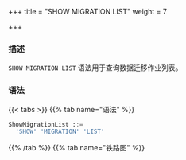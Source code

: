 +++
title = "SHOW MIGRATION LIST"
weight = 7

+++

### 描述

`SHOW MIGRATION LIST` 语法用于查询数据迁移作业列表。

### 语法

{{< tabs >}}
{{% tab name="语法" %}}
```sql
ShowMigrationList ::=
  'SHOW' 'MIGRATION' 'LIST'
```
{{% /tab %}}
{{% tab name="铁路图" %}}
<iframe frameborder="0" name="diagram" id="diagram" width="100%" height="100%"></iframe>
{{% /tab %}}
{{< /tabs >}}

### 返回值说明

| 列              | 说明         |
|----------------|------------|
| id             | 数据迁移作业ID   |
| tables         | 迁移表        |
| job_item_count | 数据迁移作业分片数量 |
| active         | 数据迁移作业状态   |
| create_time    | 数据迁移作业创建时间 |
| stop_time      | 数据迁移作业停止时间 |

### 示例

- 查询数据迁移作业列表

```sql
SHOW MIGRATION LIST;
```

```sql
mysql> SHOW MIGRATION LIST;
+---------------------------------------+---------+----------------+--------+---------------------+---------------------+
| id                                    | tables  | job_item_count | active | create_time         | stop_time           |
+---------------------------------------+---------+----------------+--------+---------------------+---------------------+
| j01013a38b0184e07c864627b5bb05da09ee0 | t_order | 1              | false  | 2022-10-31 18:18:24 | 2022-10-31 18:18:31 |
+---------------------------------------+---------+----------------+--------+---------------------+---------------------+
1 row in set (0.28 sec)
```

### 保留字

`SHOW`、`MIGRATION`、`LIST`

### 相关链接

- [保留字](/cn/user-manual/shardingsphere-proxy/distsql/syntax/reserved-word/)